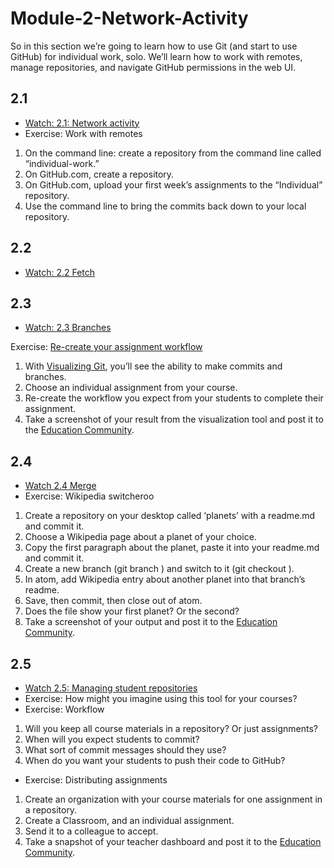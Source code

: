 # Module-2-Network-Activity

So in this section we’re going to learn how to use Git (and start to use GitHub) for individual work, solo. We’ll learn how to work with remotes, manage repositories, and navigate GitHub permissions in the web UI.

## 2.1 

* [Watch: 2.1: Network activity](https://youtu.be/G7lrRGRS5o8)
* Exercise: Work with remotes
1. On the command line: create a repository from the command line called “individual-work.”
2. On GitHub.com, create a repository.
3. On GitHub.com, upload your first week’s assignments to the “Individual” repository.
4. Use the command line to bring the commits back down to your local repository.

## 2.2 

* [Watch: 2.2 Fetch](https://youtu.be/jCxKg2J4pnM)

## 2.3

* [Watch: 2.3 Branches](https://youtu.be/kQMhvjLFS28)

Exercise: [Re-create your assignment workflow](git-school.github.io/visualizing-git/)
1. With [Visualizing Git](git-school.github.io/visualizing-git/), you’ll see the ability to make commits and branches.
2. Choose an individual assignment from your course. 
3. Re-create the workflow you expect from your students to complete their assignment.
4. Take a screenshot of your result from the visualization tool and post it to the [Education Community](https://education.github.community/c/teachers/advisors).

## 2.4

* [Watch 2.4 Merge](https://youtu.be/eS9fwKJffCY) 
* Exercise: Wikipedia switcheroo
1. Create a repository on your desktop called ‘planets’ with a readme.md and commit it. 
2. Choose a Wikipedia page about a planet of your choice. 
3. Copy the first paragraph about the planet, paste it into your readme.md and commit it.
4. Create a new branch (git branch <branchname>) and switch to it (git checkout <branchname>).
5. In atom, add Wikipedia entry about another planet into that branch’s readme. 
6. Save, then commit, then close out of atom.
7. Does the file show your first planet? Or the second?
8. Take a screenshot of your output and post it to the [Education Community](https://education.github.community/c/teachers/advisors).

## 2.5 

* [Watch 2.5: Managing student repositories](https://youtu.be/MjYiNdFsvzI)
* Exercise: How might you imagine using this tool for your courses?
* Exercise: Workflow
1. Will you keep all course materials in a repository? Or just assignments?
2. When will you expect students to commit? 
3. What sort of commit messages should they use?
4. When do you want your students to push their code to GitHub?
* Exercise: Distributing assignments
1. Create an organization with your course materials for one assignment in a repository.
2. Create a Classroom, and an individual assignment.
3. Send it to a colleague to accept. 
4. Take a snapshot of your teacher dashboard and post it to the [Education Community](https://education.github.community/c/teachers/advisors).
